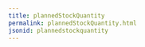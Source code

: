```yaml
---
title: plannedStockQuantity
permalink: plannedStockQuantity.html
jsonid: plannedstockquantity
---
```

